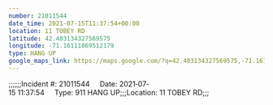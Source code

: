 ```yaml
---
number: 21011544
date_time: 2021-07-15T11:37:54+00:00
location: 11 TOBEY RD
latitude: 42.403134327569575
longitude: -71.16111869512179
type: HANG UP
google_maps_link: https://maps.google.com/?q=42.403134327569575,-71.16111869512179
---
```


;;;;;;Incident #: 21011544     Date: 2021‐07‐15 11:37:54     Type: 911 HANG UP;;;Location: 11 TOBEY RD;;;
